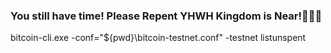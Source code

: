 ### You still have time! Please Repent YHWH Kingdom is Near!🕌🇮🇱

<!--
**Ripple-Waver/Ripple-Waver** is a ✨ _special_ ✨ repository because its `README.md` (this file) appears on your GitHub profile.

Here are some ideas to get you started:

- 🔭 I’m currently working on spreading the Good NEWS that Jesus Christ is King 🕌🇮🇱 
- 🌱 I’m currently learning use cases for Ripple and leaning the Bible code bible needed!...
- 👯 I’m looking to collaborate on ...
- 🤔 I’m looking for help with ...
- 💬 Ask me about ...
- 📫 How to reach me: ...
- 😄 Pronouns: ...
- ⚡ Fun fact: ...
-->
bitcoin-cli.exe -conf="${pwd}\bitcoin-testnet.conf" -testnet listunspent